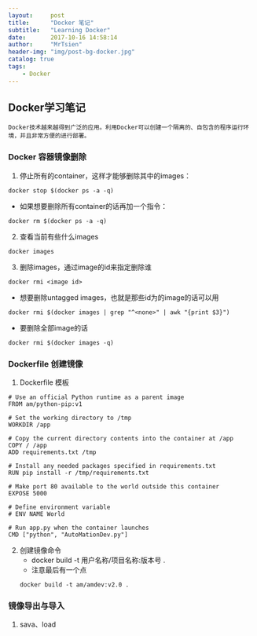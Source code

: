 ```yaml
---
layout:     post
title:      "Docker 笔记"
subtitle:   "Learning Docker"
date:       2017-10-16 14:58:14
author:     "MrTsien"
header-img: "img/post-bg-docker.jpg"
catalog: true
tags:
    - Docker
---
```


## Docker学习笔记
    Docker技术越来越得到广泛的应用。利用Docker可以创建一个隔离的、自包含的程序运行环境，并且非常方便的进行部署。

### Docker 容器镜像删除

1. 停止所有的container，这样才能够删除其中的images：
```
docker stop $(docker ps -a -q)
```
* 如果想要删除所有container的话再加一个指令：
```
docker rm $(docker ps -a -q)
```
2. 查看当前有些什么images
```
docker images
```
3. 删除images，通过image的id来指定删除谁
```
docker rmi <image id>
```
* 想要删除untagged images，也就是那些id为<None>的image的话可以用
```
docker rmi $(docker images | grep "^<none>" | awk "{print $3}")
```
* 要删除全部image的话
```
docker rmi $(docker images -q)
```

### Dockerfile 创建镜像

1. Dockerfile 模板

```
# Use an official Python runtime as a parent image
FROM am/python-pip:v1

# Set the working directory to /tmp
WORKDIR /app

# Copy the current directory contents into the container at /app
COPY / /app
ADD requirements.txt /tmp

# Install any needed packages specified in requirements.txt
RUN pip install -r /tmp/requirements.txt

# Make port 80 available to the world outside this container
EXPOSE 5000

# Define environment variable
# ENV NAME World

# Run app.py when the container launches
CMD ["python", "AutoMationDev.py"]
```


2. 创建镜像命令
    - docker build -t 用户名称/项目名称:版本号 .    
    - 注意最后有一个点
    ```
    docker build -t am/amdev:v2.0 .
    ```

### 镜像导出与导入
1. sava、load